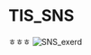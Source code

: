 # TIS_SNS
ㅎㅎㅎ
![SNS_exerd](https://user-images.githubusercontent.com/58323308/77613702-b612ea00-6f6e-11ea-8faf-66219f0d2818.JPG)
